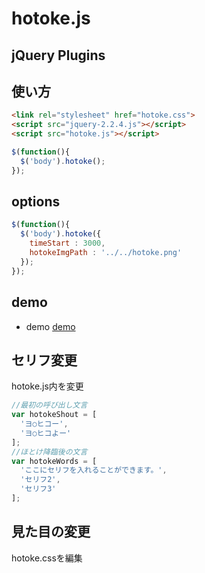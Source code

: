 # hotoke.js

## jQuery Plugins

## 使い方

```html
<link rel="stylesheet" href="hotoke.css">
<script src="jquery-2.2.4.js"></script>
<script src="hotoke.js"></script>
```

```javascript
$(function(){
  $('body').hotoke();
});
```

## options
```javascript
$(function(){
  $('body').hotoke({
    timeStart : 3000,
    hotokeImgPath : '../../hotoke.png'
  });
});
```

## demo
- demo
<a href="http://webdrawer.net/sample/js/hotoke/index.html" target="_blank">demo</a>


## セリフ変更
hotoke.js内を変更

```javascript
//最初の呼び出し文言
var hotokeShout = [
  'ヨ○ヒコー',
  'ヨ○ヒコよー'
];
//ほとけ降臨後の文言
var hotokeWords = [
  'ここにセリフを入れることができます。',
  'セリフ2',
  'セリフ3'
];
```

## 見た目の変更
hotoke.cssを編集